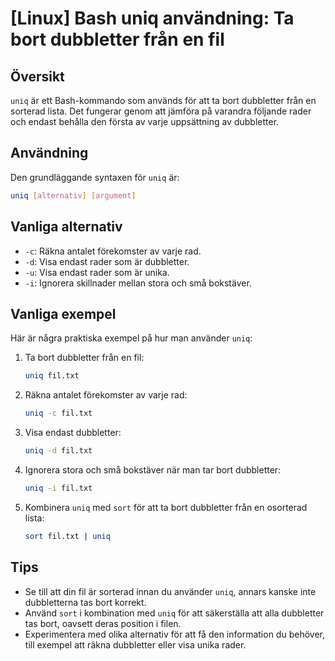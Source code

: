 # [Linux] Bash uniq användning: Ta bort dubbletter från en fil

## Översikt
`uniq` är ett Bash-kommando som används för att ta bort dubbletter från en sorterad lista. Det fungerar genom att jämföra på varandra följande rader och endast behålla den första av varje uppsättning av dubbletter.

## Användning
Den grundläggande syntaxen för `uniq` är:

```bash
uniq [alternativ] [argument]
```

## Vanliga alternativ
- `-c`: Räkna antalet förekomster av varje rad.
- `-d`: Visa endast rader som är dubbletter.
- `-u`: Visa endast rader som är unika.
- `-i`: Ignorera skillnader mellan stora och små bokstäver.

## Vanliga exempel
Här är några praktiska exempel på hur man använder `uniq`:

1. Ta bort dubbletter från en fil:
   ```bash
   uniq fil.txt
   ```

2. Räkna antalet förekomster av varje rad:
   ```bash
   uniq -c fil.txt
   ```

3. Visa endast dubbletter:
   ```bash
   uniq -d fil.txt
   ```

4. Ignorera stora och små bokstäver när man tar bort dubbletter:
   ```bash
   uniq -i fil.txt
   ```

5. Kombinera `uniq` med `sort` för att ta bort dubbletter från en osorterad lista:
   ```bash
   sort fil.txt | uniq
   ```

## Tips
- Se till att din fil är sorterad innan du använder `uniq`, annars kanske inte dubbletterna tas bort korrekt.
- Använd `sort` i kombination med `uniq` för att säkerställa att alla dubbletter tas bort, oavsett deras position i filen.
- Experimentera med olika alternativ för att få den information du behöver, till exempel att räkna dubbletter eller visa unika rader.